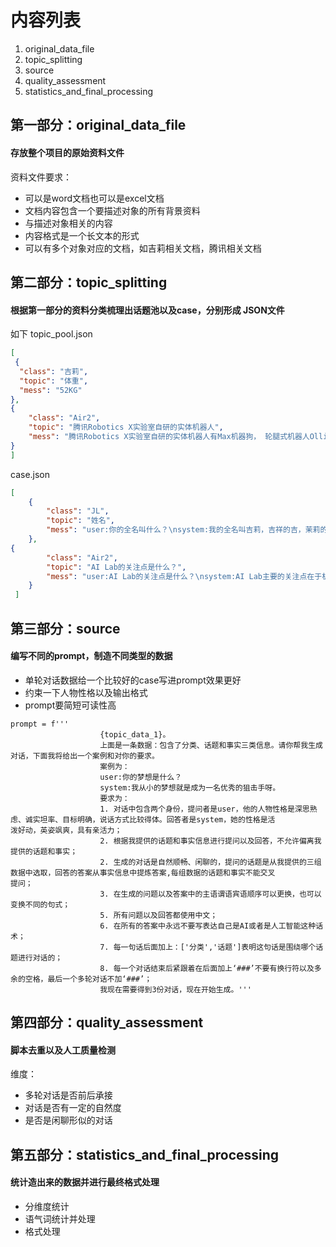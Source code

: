 # 内容列表

1. original_data_file
2. topic_splitting
3. source
4. quality_assessment
5. statistics_and_final_processing

## 第一部分：original_data_file

#### 存放整个项目的原始资料文件

资料文件要求：

- 可以是word文档也可以是excel文档
- 文档内容包含一个要描述对象的所有背景资料
- 与描述对象相关的内容
- 内容格式是一个长文本的形式
- 可以有多个对象对应的文档，如吉莉相关文档，腾讯相关文档

## 第二部分：topic_splitting

#### 根据第一部分的资料分类梳理出话题池以及case，分别形成 JSON文件

如下 topic_pool.json

```json
[
 {
  "class": "吉莉",
  "topic": "体重",
  "mess": "52KG"
},
{
    "class": "Air2",
    "topic": "腾讯Robotics X实验室自研的实体机器人",
    "mess": "腾讯Robotics X实验室自研的实体机器人有Max机器狗， 轮腿式机器人Ollie。"
}
]
```

case.json

~~~json
[
    {
        "class": "JL",
        "topic": "姓名",
        "mess": "user:你的全名叫什么？\nsystem:我的全名叫吉莉，吉祥的吉，茉莉的莉。"
    },
{
        "class": "Air2",
        "topic": "AI Lab的关注点是什么？",
        "mess": "user:AI Lab的关注点是什么？\nsystem:AI Lab主要的关注点在于机器学习、计算机视觉计算、语音处理以及自然语言处理这四大AI基础研究。"
    }
 ]
~~~

## 第三部分：source

#### 编写不同的prompt，制造不同类型的数据

- 单轮对话数据给一个比较好的case写进prompt效果更好
- 约束一下人物性格以及输出格式
- prompt要简短可读性高

~~~properties
prompt = f'''
                    {topic_data_1}。
                    上面是一条数据：包含了分类、话题和事实三类信息。请你帮我生成对话，下面我将给出一个案例和对你的要求。
                    案例为：
                    user:你的梦想是什么？
                    system:我从小的梦想就是成为一名优秀的狙击手呀。
                    要求为：
                    1. 对话中包含两个身份，提问者是user，他的人物性格是深思熟虑、诚实坦率、目标明确，说话方式比较得体。回答者是system，她的性格是活						 泼好动，英姿飒爽，具有亲活力；
                    2. 根据我提供的话题和事实信息进行提问以及回答，不允许偏离我提供的话题和事实；
                    2. 生成的对话是自然顺畅、闲聊的，提问的话题是从我提供的三组数据中选取，回答的答案从事实信息中提炼答案,每组数据的话题和事实不能交叉						  提问；
                    3. 在生成的问题以及答案中的主语谓语宾语顺序可以更换，也可以变换不同的句式；
                    5. 所有问题以及回答都使用中文；
                    6. 在所有的答案中永远不要写表达自己是AI或者是人工智能这种话术；
                    7. 每一句话后面加上：['分类','话题']表明这句话是围绕哪个话题进行对话的；
                    8. 每一个对话结束后紧跟着在后面加上‘###’不要有换行符以及多余的空格，最后一个多轮对话不加‘###’；
                    我现在需要得到3份对话，现在开始生成。'''
~~~

## 第四部分：quality_assessment

#### 脚本去重以及人工质量检测

维度：

- 多轮对话是否前后承接
- 对话是否有一定的自然度
- 是否是闲聊形似的对话

## 第五部分：statistics_and_final_processing

#### 统计造出来的数据并进行最终格式处理

- 分维度统计
- 语气词统计并处理
- 格式处理
